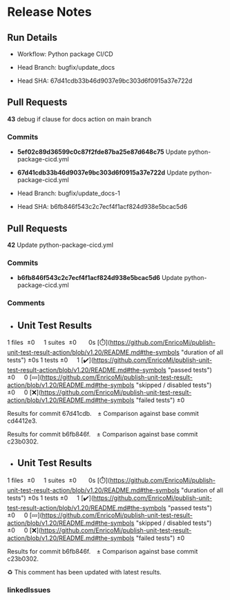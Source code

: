 # Release Notes 
## Run Details
- Workflow: Python package CI/CD 

- Head Branch: bugfix/update_docs 
- Head SHA: 67d41cdb33b46d9037e9bc303d6f0915a37e722d 

## Pull Requests
**43** debug if clause for docs action on main branch
### Commits
  - **5ef02c89d36599c0c87f2fde87ba25e87d648c75** Update python-package-cicd.yml
  - **67d41cdb33b46d9037e9bc303d6f0915a37e722d** Update python-package-cicd.yml

- Head Branch: bugfix/update_docs-1 
- Head SHA: b6fb846f543c2c7ecf4f1acf824d938e5bcac5d6 

## Pull Requests
**42** Update python-package-cicd.yml
### Commits
  - **b6fb846f543c2c7ecf4f1acf824d938e5bcac5d6** Update python-package-cicd.yml

### Comments
 - ## Unit Test Results
1 files  ±0  1 suites  ±0   0s [:stopwatch:](https://github.com/EnricoMi/publish-unit-test-result-action/blob/v1.20/README.md#the-symbols &quot;duration of all tests&quot;) ±0s
1 tests ±0  1 [:heavy_check_mark:](https://github.com/EnricoMi/publish-unit-test-result-action/blob/v1.20/README.md#the-symbols &quot;passed tests&quot;) ±0  0 [:zzz:](https://github.com/EnricoMi/publish-unit-test-result-action/blob/v1.20/README.md#the-symbols &quot;skipped / disabled tests&quot;) ±0  0 [:x:](https://github.com/EnricoMi/publish-unit-test-result-action/blob/v1.20/README.md#the-symbols &quot;failed tests&quot;) ±0 


Results for commit 67d41cdb. ± Comparison against base commit cd4412e3.

Results for commit b6fb846f. ± Comparison against base commit c23b0302.

 - ## Unit Test Results
1 files  ±0  1 suites  ±0   0s [:stopwatch:](https://github.com/EnricoMi/publish-unit-test-result-action/blob/v1.20/README.md#the-symbols &quot;duration of all tests&quot;) ±0s
1 tests ±0  1 [:heavy_check_mark:](https://github.com/EnricoMi/publish-unit-test-result-action/blob/v1.20/README.md#the-symbols &quot;passed tests&quot;) ±0  0 [:zzz:](https://github.com/EnricoMi/publish-unit-test-result-action/blob/v1.20/README.md#the-symbols &quot;skipped / disabled tests&quot;) ±0  0 [:x:](https://github.com/EnricoMi/publish-unit-test-result-action/blob/v1.20/README.md#the-symbols &quot;failed tests&quot;) ±0 

Results for commit b6fb846f. ± Comparison against base commit c23b0302.

:recycle: This comment has been updated with latest results.

### linkedIssues
    
